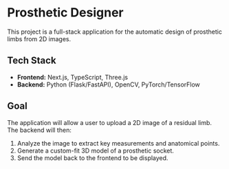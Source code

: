 # Prosthetic Designer

This project is a full-stack application for the automatic design of prosthetic limbs from 2D images.

## Tech Stack

- **Frontend:** Next.js, TypeScript, Three.js
- **Backend:** Python (Flask/FastAPI), OpenCV, PyTorch/TensorFlow

## Goal

The application will allow a user to upload a 2D image of a residual limb. The backend will then:
1.  Analyze the image to extract key measurements and anatomical points.
2.  Generate a custom-fit 3D model of a prosthetic socket.
3.  Send the model back to the frontend to be displayed.
